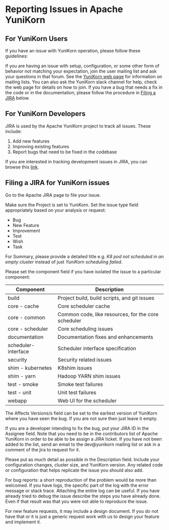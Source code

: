 # Reporting Issues in Apache YuniKorn

## For YuniKorn Users
If you have an issue with YuniKorn operation, please follow these guidelines:

If you are having an issue with setup, configuration, or some other form of behavior not matching your expectation, join the user mailing list and ask your questions in that forum.
See the [YuniKorn web page](https://yunikorn.apache.org) for information on mailing lists.
You can also ask the YuniKorn slack channel for help, check the web page for details on how to join.
If you have a bug that needs a fix in the code or in the documentation, please follow the procedure in [Filing a JIRA](#Filing-a-JIRA-for-YuniKorn-issues) below.

## For YuniKorn Developers
JIRA is used by the Apache YuniKorn project to track all issues.
These include:
1. Add new features
1. Improving existing features
1. Report bugs that need to be fixed in the codebase

If you are interested in tracking development issues in JIRA, you can browse
this [link](https://issues.apache.org/jira/projects/YUNIKORN).

## Filing a JIRA for YuniKorn issues
Go to the Apache JIRA page to file your issue.

Make sure the Project is set to YuniKorn. Set the issue type field appropriately based on your analysis or request:
* Bug
* New Feature
* Improvement
* Test
* Wish
* Task

For Summary, please provide a detailed title e.g. _K8 pod not scheduled in an empty cluster_ instead of just _YuniKorn scheduling failed_.

Please set the component field if you have isolated the issue to a particular component:

| Component | Description |
|-----------|-------------|
| build| Project build, build scripts, and git issues|
| core - cache | Core scheduler cache |
| core - common | Common code, like resources, for the core scheduler|
| core - scheduler | Core scheduling issues |
| documentation | Documentation fixes and enhancements |
| scheduler-interface | Scheduler interface specification |
| security | Security related issues |
| shim - kubernetes | K8shim issues |
| shim - yarn | Hadoop YARN shim issues |
| test - smoke | Smoke test failures |
| test - unit | Unit test failures |
| webapp | Web UI for the scheduler |

The Affects Versions/s field can be set to the earliest version of YuniKorn where you have seen the bug.
If you are not sure then just leave it empty.

If you are a developer intending to fix the bug, put your JIRA ID in the Assignee field.
Note that you need to be in the contributors list of Apache YuniKorn in order to be able to be assign a JIRA ticket.
If you have not been added to the list, send an email to the dev@yunikorn mailing list or ask in a comment of the jira to request for it.

Please put as much detail as possible in the Description field.
Include your configuration changes, cluster size, and YuniKorn version.
Any related code or configuration that helps replicate the issue you should also add.

For bug reports: a short reproduction of the problem would be more than welcomed.
If you have logs, the specific part of the log with the error message or stack trace.
Attaching the entire log can be useful.
If you have already tried to debug the issue describe the steps you have already done.
Even if that result was that you were not able to reproduce the issue.

For new feature requests, it may include a design document.
If you do not have that or it is just a generic request work with us to design your feature and implement it.
